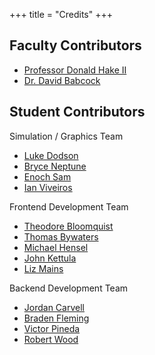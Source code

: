 +++
title = "Credits"
+++

## Faculty Contributors
  - [Professor Donald Hake II](../members/donald-hake-ii/index.html)
  - [Dr. David Babcock](../members/david-babcock/index.html)

## Student Contributors
Simulation / Graphics Team
  - [Luke Dodson](../members/luke-dodson/index.html)
  - [Bryce Neptune](../members/bryce-neptune/index.html)
  - [Enoch Sam](../members/enoch-sam/index.html)
  - [Ian Viveiros](../members/ian-viveiros/index.html)

Frontend Development Team
  - [Theodore Bloomquist](../members/theodore-bloomquist/index.html)
  - [Thomas Bywaters](../members/thomas-bywaters/index.html)
  - [Michael Hensel](../members/michael-hensel/index.html)
  - [John Kettula](../members/john-kettula/index.html)
  - [Liz Mains](../members/liz-mains/index.html)

Backend Development Team
  - [Jordan Carvell](../members/jordan-carvell/index.html)
  - [Braden Fleming](../members/braden-fleming/index.html)
  - [Victor Pineda](../members/victor-pineda/index.html)
  - [Robert Wood](../members/robert-wood/index.html)
